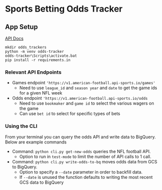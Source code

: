 # Sports Betting Odds Tracker

## App Setup

[API Docs](https://dashboard.api-football.com/)

```
mkdir odds_trackers
python -m venv odds-tracker
odds-tracker\Scripts\activate.bat
pip install -r requirements.in
```

### Relevant API Endpoints

- Games endpoint `'https://v1.american-football.api-sports.io/games'`
    - Need to use `league_id` and `season year` and `date` to get the game ids for a given NFL week
- Odds endpoint `'https://v1.american-football.api-sports.io/odds`
    - Need to use `bookmaker` and `game id` to select the various wagers on the game
    - Can use `bet id` to select for specific types of bets


### Using the CLI

From your terminal you can query the odds API and write data to BigQuery. Below are example commands

- Command: `python cli.py get-new-odds` queries the NFL football API.
    - Option to run in `test-mode` to limit the number of API calls to 1 call.
- Command: `python cli.py write-odds-to-bq` moves odds data from GCS to BigQuery.
    - Option to specify a `--date` parameter in order to backfill data.
    - If `--date` is unused the function defaults to writing the most recent GCS data to BigQuery
